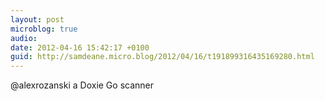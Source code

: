 ```yaml
---
layout: post
microblog: true
audio: 
date: 2012-04-16 15:42:17 +0100
guid: http://samdeane.micro.blog/2012/04/16/t191899316435169280.html
---
```

@alexrozanski a Doxie Go scanner
